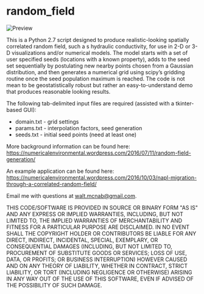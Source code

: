 # random_field

![Preview](https://numericalenvironmental.files.wordpress.com/2016/10/t5000_marked.jpg?w=616)

This is a Python 2.7 script designed to produce realistic-looking spatially correlated random field, such a s hydraulic conductivity, for use in 2-D or 3-D visualizations and/or numerical models. The model starts with a set of user specified seeds (locations with a known property), adds to the seed set sequentially by postulating new nearby points chosen from a Gaussian distribution, and then generates a numerical grid using scipy’s gridding routine once the seed population maximum is reached. The code is not mean to be geostatistically robust but rather an easy-to-understand demo that produces reasonable looking results.

The following tab-delimited input files are required (assisted with a tkinter-based GUI):

* domain.txt - grid settings
* params.txt - interpolation factors, seed generation
* seeds.txt - initial seed points (need at least one)

More background information can be found here: https://numericalenvironmental.wordpress.com/2016/07/11/random-field-generation/

An example application can be found here: https://numericalenvironmental.wordpress.com/2016/10/03/napl-migration-through-a-correlated-random-field/

Email me with questions at walt.mcnab@gmail.com.

THIS CODE/SOFTWARE IS PROVIDED IN SOURCE OR BINARY FORM "AS IS" AND ANY EXPRESS OR IMPLIED WARRANTIES, INCLUDING, BUT NOT LIMITED TO, THE IMPLIED WARRANTIES OF MERCHANTABILITY AND FITNESS FOR A PARTICULAR PURPOSE ARE DISCLAIMED. IN NO EVENT SHALL THE COPYRIGHT HOLDER OR CONTRIBUTORS BE LIABLE FOR ANY DIRECT, INDIRECT, INCIDENTAL, SPECIAL, EXEMPLARY, OR CONSEQUENTIAL DAMAGES (INCLUDING, BUT NOT LIMITED TO, PROCUREMENT OF SUBSTITUTE GOODS OR SERVICES; LOSS OF USE, DATA, OR PROFITS; OR BUSINESS INTERRUPTION) HOWEVER CAUSED AND ON ANY THEORY OF LIABILITY, WHETHER IN CONTRACT, STRICT LIABILITY, OR TORT (INCLUDING NEGLIGENCE OR OTHERWISE) ARISING IN ANY WAY OUT OF THE USE OF THIS SOFTWARE, EVEN IF ADVISED OF THE POSSIBILITY OF SUCH DAMAGE.
